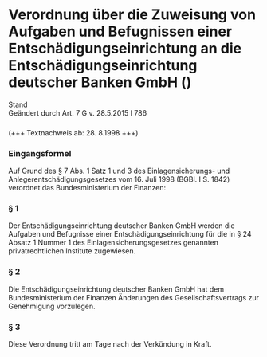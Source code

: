 Verordnung über die Zuweisung von Aufgaben und Befugnissen einer Entschädigungseinrichtung an die Entschädigungseinrichtung deutscher Banken GmbH ()
====================================================================================================================================================

Stand  
Geändert durch Art. 7 G v. 28.5.2015 I 786

### 

(+++ Textnachweis ab: 28. 8.1998 +++)

### Eingangsformel

Auf Grund des § 7 Abs. 1 Satz 1 und 3 des Einlagensicherungs- und Anlegerentschädigungsgesetzes vom 16. Juli 1998 (BGBl. I S. 1842) verordnet das Bundesministerium der Finanzen:

### § 1

Der Entschädigungseinrichtung deutscher Banken GmbH werden die Aufgaben und Befugnisse einer Entschädigungseinrichtung für die in § 24 Absatz 1 Nummer 1 des Einlagensicherungsgesetzes genannten privatrechtlichen Institute zugewiesen.

### § 2

Die Entschädigungseinrichtung deutscher Banken GmbH hat dem Bundesministerium der Finanzen Änderungen des Gesellschaftsvertrags zur Genehmigung vorzulegen.

### § 3

Diese Verordnung tritt am Tage nach der Verkündung in Kraft.
